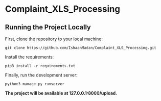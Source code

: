# Complaint_XLS_Processing

## Running the Project Locally
First, clone the repository to your local machine:


```
git clone https://github.com/IshaanMadan/Complaint_XLS_Processing.git
```


Install the requirements:
```
pip3 install -r requirements.txt
```

Finally, run the development server:
```
python3 manage.py runserver
```

<b>The project will be available at 127.0.0.1:8000/upload.</b>

